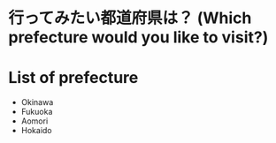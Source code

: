 # 行ってみたい都道府県は？ (Which prefecture would you like to visit?)

# List of prefecture
- Okinawa
- Fukuoka
- Aomori
- Hokaido
